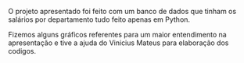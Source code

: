 O projeto apresentado foi feito com um banco de dados que tinham os salários por departamento tudo feito apenas em Python.

Fizemos alguns gráficos referentes para um maior entendimento na apresentação e tive a ajuda do Vinicius Mateus para elaboração dos codigos.

